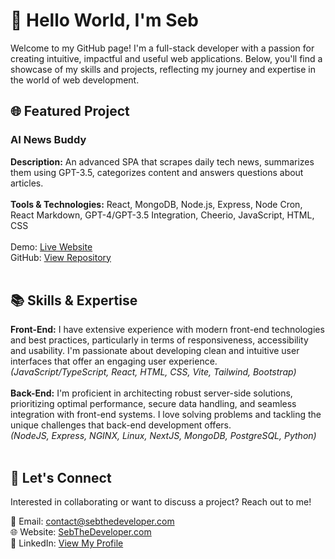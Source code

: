 # 👋 Hello World, I'm Seb

Welcome to my GitHub page! I'm a full-stack developer with a passion for creating intuitive, impactful and useful web applications. Below, you'll find a showcase of my skills and projects, reflecting my journey and expertise in the world of web development.

## 🌐 Featured Project

### **AI News Buddy**
**Description:** An advanced SPA that scrapes daily tech news, summarizes them using GPT-3.5, categorizes content and answers questions about articles.<br><br>
**Tools & Technologies:** React, MongoDB, Node.js, Express, Node Cron, React Markdown, GPT-4/GPT-3.5 Integration, Cheerio, JavaScript, HTML, CSS<br><br>
Demo: [Live Website](https://sebthedeveloper.com/demos/ai-news-buddy)<br>
GitHub: [View Repository](https://github.com/sebthedeveloper/ai-news-scraper)<br><br>

## 📚 Skills & Expertise

**Front-End:** I have extensive experience with modern front-end technologies and best practices, particularly in terms of responsiveness, accessibility and usability. I'm passionate about developing clean and intuitive user interfaces that offer an engaging user experience.<br>
*(JavaScript/TypeScript, React, HTML, CSS, Vite, Tailwind, Bootstrap)* <br><br>
**Back-End:** I'm proficient in architecting robust server-side solutions, prioritizing optimal performance, secure data handling, and seamless integration with front-end systems. I love solving problems and tackling the unique challenges that back-end development offers.<br>
*(NodeJS, Express, NGINX, Linux, NextJS, MongoDB, PostgreSQL, Python)* <br><br>

## 🤝 Let's Connect
Interested in collaborating or want to discuss a project? Reach out to me!

📧 Email: contact@sebthedeveloper.com<br>
🌐 Website: [SebTheDeveloper.com](https://sebthedeveloper.com)<br>
📰 LinkedIn: [View My Profile](https://linkedin.com/in/sebthedeveloper)<br><br>
